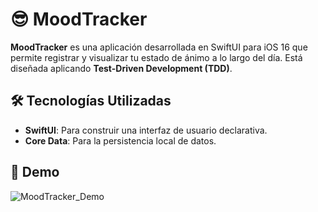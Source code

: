 # 😎 MoodTracker 

**MoodTracker** es una aplicación desarrollada en SwiftUI para iOS 16 que permite registrar y visualizar tu estado de ánimo a lo largo del día.
Está diseñada aplicando **Test-Driven Development (TDD)**.

## 🛠️ Tecnologías Utilizadas
- **SwiftUI**: Para construir una interfaz de usuario declarativa.
- **Core Data**: Para la persistencia local de datos.

## 📸 Demo
![MoodTracker_Demo](https://github.com/user-attachments/assets/dc7ba8f4-73d8-4e67-bee3-847877744e40)
